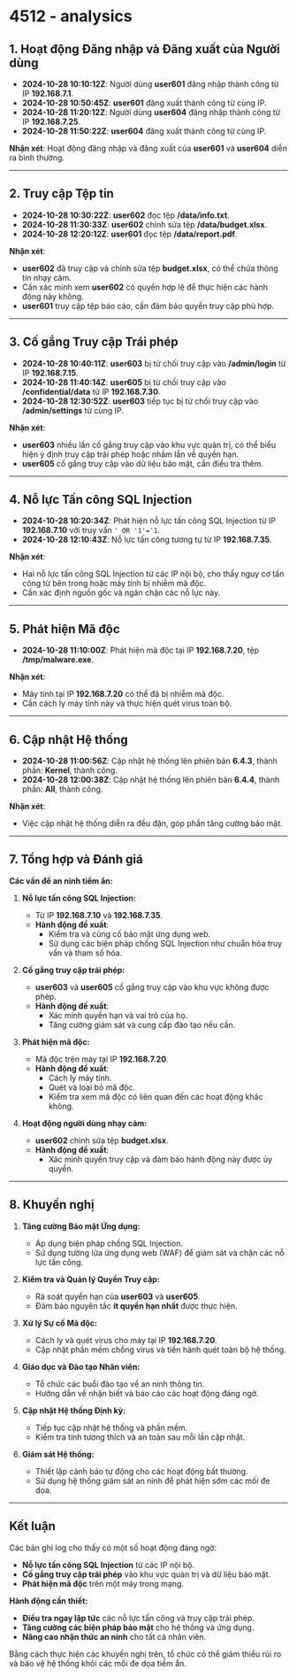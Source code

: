 # 4512 - analysics

## **1. Hoạt động Đăng nhập và Đăng xuất của Người dùng**

- **2024-10-28 10:10:12Z**: Người dùng **user601** đăng nhập thành công từ IP **192.168.7.1**.
- **2024-10-28 10:50:45Z**: **user601** đăng xuất thành công từ cùng IP.
- **2024-10-28 11:20:12Z**: Người dùng **user604** đăng nhập thành công từ IP **192.168.7.25**.
- **2024-10-28 11:50:22Z**: **user604** đăng xuất thành công từ cùng IP.

**Nhận xét**: Hoạt động đăng nhập và đăng xuất của **user601** và **user604** diễn ra bình thường.

---

## **2. Truy cập Tệp tin**

- **2024-10-28 10:30:22Z**: **user602** đọc tệp **/data/info.txt**.
- **2024-10-28 11:30:33Z**: **user602** chỉnh sửa tệp **/data/budget.xlsx**.
- **2024-10-28 12:20:12Z**: **user601** đọc tệp **/data/report.pdf**.

**Nhận xét**:

- **user602** đã truy cập và chỉnh sửa tệp **budget.xlsx**, có thể chứa thông tin nhạy cảm.
- Cần xác minh xem **user602** có quyền hợp lệ để thực hiện các hành động này không.
- **user601** truy cập tệp báo cáo, cần đảm bảo quyền truy cập phù hợp.

---

## **3. Cố gắng Truy cập Trái phép**

- **2024-10-28 10:40:11Z**: **user603** bị từ chối truy cập vào **/admin/login** từ IP **192.168.7.15**.
- **2024-10-28 11:40:14Z**: **user605** bị từ chối truy cập vào **/confidential/data** từ IP **192.168.7.30**.
- **2024-10-28 12:30:52Z**: **user603** tiếp tục bị từ chối truy cập vào **/admin/settings** từ cùng IP.

**Nhận xét**:

- **user603** nhiều lần cố gắng truy cập vào khu vực quản trị, có thể biểu hiện ý định truy cập trái phép hoặc nhầm lẫn về quyền hạn.
- **user605** cố gắng truy cập vào dữ liệu bảo mật, cần điều tra thêm.

---

## **4. Nỗ lực Tấn công SQL Injection**

- **2024-10-28 10:20:34Z**: Phát hiện nỗ lực tấn công SQL Injection từ IP **192.168.7.10** với truy vấn `' OR '1'='1`.
- **2024-10-28 12:10:43Z**: Nỗ lực tấn công tương tự từ IP **192.168.7.35**.

**Nhận xét**:

- Hai nỗ lực tấn công SQL Injection từ các IP nội bộ, cho thấy nguy cơ tấn công từ bên trong hoặc máy tính bị nhiễm mã độc.
- Cần xác định nguồn gốc và ngăn chặn các nỗ lực này.

---

## **5. Phát hiện Mã độc**

- **2024-10-28 11:10:00Z**: Phát hiện mã độc tại IP **192.168.7.20**, tệp **/tmp/malware.exe**.

**Nhận xét**:

- Máy tính tại IP **192.168.7.20** có thể đã bị nhiễm mã độc.
- Cần cách ly máy tính này và thực hiện quét virus toàn bộ.

---

## **6. Cập nhật Hệ thống**

- **2024-10-28 11:00:56Z**: Cập nhật hệ thống lên phiên bản **6.4.3**, thành phần: **Kernel**, thành công.
- **2024-10-28 12:00:38Z**: Cập nhật hệ thống lên phiên bản **6.4.4**, thành phần: **All**, thành công.

**Nhận xét**:

- Việc cập nhật hệ thống diễn ra đều đặn, góp phần tăng cường bảo mật.

---

## **7. Tổng hợp và Đánh giá**

**Các vấn đề an ninh tiềm ẩn:**

1. **Nỗ lực tấn công SQL Injection:**

   - Từ IP **192.168.7.10** và **192.168.7.35**.
   - **Hành động đề xuất**:
     - Kiểm tra và củng cố bảo mật ứng dụng web.
     - Sử dụng các biện pháp chống SQL Injection như chuẩn hóa truy vấn và tham số hóa.

2. **Cố gắng truy cập trái phép:**

   - **user603** và **user605** cố gắng truy cập vào khu vực không được phép.
   - **Hành động đề xuất**:
     - Xác minh quyền hạn và vai trò của họ.
     - Tăng cường giám sát và cung cấp đào tạo nếu cần.

3. **Phát hiện mã độc:**

   - Mã độc trên máy tại IP **192.168.7.20**.
   - **Hành động đề xuất**:
     - Cách ly máy tính.
     - Quét và loại bỏ mã độc.
     - Kiểm tra xem mã độc có liên quan đến các hoạt động khác không.

4. **Hoạt động người dùng nhạy cảm:**

   - **user602** chỉnh sửa tệp **budget.xlsx**.
   - **Hành động đề xuất**:
     - Xác minh quyền truy cập và đảm bảo hành động này được ủy quyền.

---

## **8. Khuyến nghị**

1. **Tăng cường Bảo mật Ứng dụng:**

   - Áp dụng biện pháp chống SQL Injection.
   - Sử dụng tường lửa ứng dụng web (WAF) để giám sát và chặn các nỗ lực tấn công.

2. **Kiểm tra và Quản lý Quyền Truy cập:**

   - Rà soát quyền hạn của **user603** và **user605**.
   - Đảm bảo nguyên tắc **ít quyền hạn nhất** được thực hiện.

3. **Xử lý Sự cố Mã độc:**

   - Cách ly và quét virus cho máy tại IP **192.168.7.20**.
   - Cập nhật phần mềm chống virus và tiến hành quét toàn bộ hệ thống.

4. **Giáo dục và Đào tạo Nhân viên:**

   - Tổ chức các buổi đào tạo về an ninh thông tin.
   - Hướng dẫn về nhận biết và báo cáo các hoạt động đáng ngờ.

5. **Cập nhật Hệ thống Định kỳ:**

   - Tiếp tục cập nhật hệ thống và phần mềm.
   - Kiểm tra tính tương thích và an toàn sau mỗi lần cập nhật.

6. **Giám sát Hệ thống:**

   - Thiết lập cảnh báo tự động cho các hoạt động bất thường.
   - Sử dụng hệ thống giám sát an ninh để phát hiện sớm các mối đe dọa.

---

## **Kết luận**

Các bản ghi log cho thấy có một số hoạt động đáng ngờ:

- **Nỗ lực tấn công SQL Injection** từ các IP nội bộ.
- **Cố gắng truy cập trái phép** vào khu vực quản trị và dữ liệu bảo mật.
- **Phát hiện mã độc** trên một máy trong mạng.

**Hành động cần thiết:**

- **Điều tra ngay lập tức** các nỗ lực tấn công và truy cập trái phép.
- **Tăng cường các biện pháp bảo mật** cho hệ thống và ứng dụng.
- **Nâng cao nhận thức an ninh** cho tất cả nhân viên.

Bằng cách thực hiện các khuyến nghị trên, tổ chức có thể giảm thiểu rủi ro và bảo vệ hệ thống khỏi các mối đe dọa tiềm ẩn.
